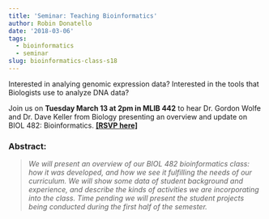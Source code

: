 ```yaml
---
title: 'Seminar: Teaching Bioinformatics'
author: Robin Donatello
date: '2018-03-06'
tags:
  - bioinformatics
  - seminar
slug: bioinformatics-class-s18
---
```


Interested in analying genomic expression data? Interested in the tools that Biologists use to analyze DNA data? 


Join us on **Tuesday March 13 at 2pm in MLIB 442** to hear Dr. Gordon Wolfe and Dr. Dave Keller from Biology presenting an overview and update on BIOL 482: Bioinformatics. **[[RSVP here]](https://goo.gl/forms/b74yuOj72fRKKnsC3)**


### Abstract: 

> _We will present an overview of our BIOL 482 bioinformatics class: how it was developed, and how we see it fulfilling the needs of our curriculum.  We will show some data of student background and experience, and describe the kinds of activities we are incorporating into the class.  Time pending we will present the student projects being conducted during the first half of the semester._